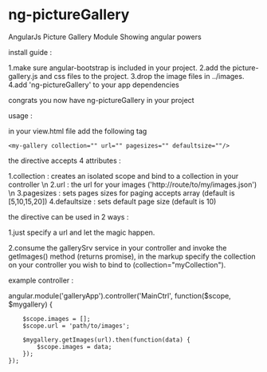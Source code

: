 ng-pictureGallery
=================

AngularJs Picture Gallery Module
Showing angular powers

 

install guide :

1.make sure angular-bootstrap is included in your project.
2.add the picture-gallery.js and css files to the project.
3.drop the image files in ../images.
4.add 'ng-pictureGallery' to your app dependencies

congrats you now have ng-pictureGallery in your project


usage :

in your view.html file add the following tag 

    <my-gallery collection="" url="" pagesizes="" defaultsize=""/>    


the directive accepts 4 attributes :

1.collection  : creates an isolated scope and bind to a collection in your controller \n
2.url         : the url for your images ('http://route/to/my/images.json') \n
3.pagesizes   : sets pages sizes for paging accepts array (default is [5,10,15,20])
4.defaultsize : sets default page size (default is 10)

the directive can be used in 2 ways :

1.just specify a url and let the magic happen.

2.consume the gallerySrv service in your controller 
and invoke the getImages() method (returns promise),
in the markup specify the collection on your controller 
you wish to bind to (collection="myCollection").

example controller :


angular.module('galleryApp').controller('MainCtrl',
    function($scope, $mygallery) {

        $scope.images = [];
        $scope.url = 'path/to/images';       

        $mygallery.getImages(url).then(function(data) {
            $scope.images = data;
        });
    });

 <my-gallery collection="images"/>
